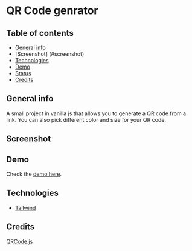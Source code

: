 # QR Code genrator

## Table of contents

- [General info](#general-info)
- [Screenshot] (#screenshot)
- [Technologies](#technologies)
- [Demo](#installation-and-running)
- [Status](#status)
- [Credits](#credits)

## General info

A small project in vanilla js that allows you to generate a QR code from a link. You can also pick different color and size for your QR code.

## Screenshot

## Demo

Check the [demo here]().

## Technologies

- [Tailwind](https://github.com/facebook/create-react-app)

## Credits

[QRCode.js](https://github.com/davidshimjs/qrcodejs)
